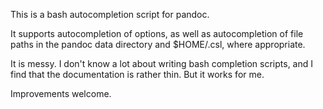 This is a bash autocompletion script for pandoc.

It supports autocompletion of options, as well as autocompletion of
file paths in the pandoc data directory and $HOME/.csl, where 
appropriate.

It is messy. I don't know a lot about writing bash completion scripts,
and I find that the documentation is rather thin. But it works for me.

Improvements welcome.
